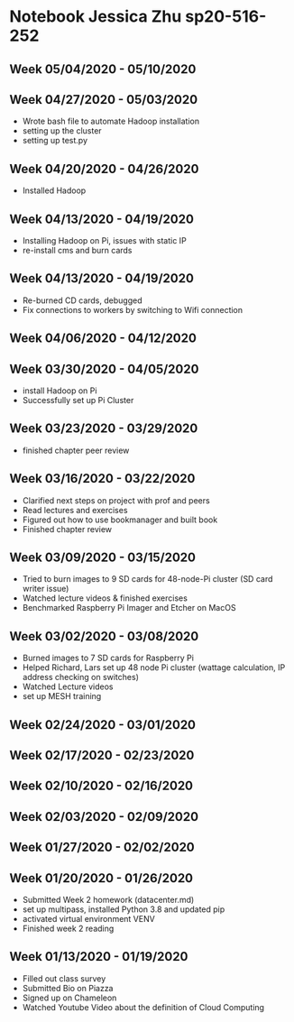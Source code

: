 # Notebook Jessica Zhu sp20-516-252

## Week 05/04/2020 - 05/10/2020


## Week 04/27/2020 - 05/03/2020

- Wrote bash file to automate Hadoop installation
- setting up the cluster
- setting up test.py

## Week 04/20/2020 - 04/26/2020

 - Installed Hadoop

## Week 04/13/2020 - 04/19/2020

 - Installing Hadoop on Pi, issues with static IP
 - re-install cms and burn cards

## Week 04/13/2020 - 04/19/2020

- Re-burned CD cards, debugged
- Fix connections to workers by switching to Wifi connection

## Week 04/06/2020 - 04/12/2020

## Week 03/30/2020 - 04/05/2020

 - install Hadoop on Pi
 - Successfully set up Pi Cluster

## Week 03/23/2020 - 03/29/2020

 - finished chapter peer review

## Week 03/16/2020 - 03/22/2020

 - Clarified next steps on project with prof and peers
 - Read lectures and exercises
 - Figured out how to use bookmanager and built book
 - Finished chapter review

## Week 03/09/2020 - 03/15/2020

 - Tried to burn images to 9 SD cards for 48-node-Pi cluster (SD card writer
  issue)
 - Watched lecture videos & finished exercises
 - Benchmarked Raspberry Pi Imager and Etcher on MacOS

## Week 03/02/2020 - 03/08/2020

  - Burned images to 7 SD cards for Raspberry Pi 
  - Helped Richard, Lars set up 48 node Pi cluster (wattage calculation, IP
   address checking on switches)
  - Watched Lecture videos
  - set up MESH training

## Week 02/24/2020 - 03/01/2020

## Week 02/17/2020 - 02/23/2020

## Week 02/10/2020 - 02/16/2020

## Week 02/03/2020 - 02/09/2020

## Week 01/27/2020 - 02/02/2020

## Week 01/20/2020 - 01/26/2020

  - Submitted Week 2 homework (datacenter.md)
  - set up multipass, installed Python 3.8 and updated pip
  - activated virtual environment VENV
  - Finished week 2 reading 

## Week 01/13/2020 - 01/19/2020

  - Filled out class survey 
  - Submitted Bio on Piazza
  - Signed up on Chameleon 
  - Watched Youtube Video about the definition of Cloud Computing